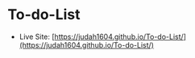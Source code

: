 # To-do-List

- Live Site: [https://judah1604.github.io/To-do-List/](https://judah1604.github.io/To-do-List/)
